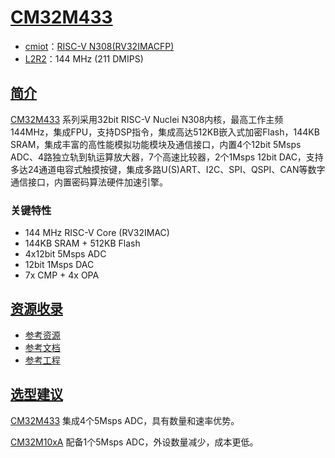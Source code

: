 ﻿# [CM32M433](https://github.com/SoCXin/CM32M433)

* [cmiot](https://www.xinshengcmiot.cn)：[RISC-V N308(RV32IMACFP)](https://github.com/SoCXin/RISC-V)
* [L2R2](https://github.com/SoCXin/Level)：144 MHz (211 DMIPS)

## [简介](https://github.com/SoCXin/CM32M433/wiki)

[CM32M433](https://www.xinshengcmiot.cn/production/detail/2) 系列采用32bit RISC-V Nuclei N308内核，最高工作主频144MHz，集成FPU，支持DSP指令，集成高达512KB嵌入式加密Flash，144KB SRAM，集成丰富的高性能模拟功能模块及通信接口，内置4个12bit 5Msps ADC、4路独立轨到轨运算放大器，7个高速比较器，2个1Msps 12bit DAC，支持多达24通道电容式触摸按键，集成多路U(S)ART、I2C、SPI、QSPI、CAN等数字通信接口，内置密码算法硬件加速引擎。

### 关键特性

* 144 MHz RISC-V Core (RV32IMAC)
* 144KB SRAM + 512KB Flash
* 4x12bit 5Msps ADC
* 12bit 1Msps DAC
* 7x CMP + 4x OPA


## [资源收录](https://github.com/SoCXin)

* [参考资源](src/)
* [参考文档](docs/)
* [参考工程](project/)

## [选型建议](https://github.com/SoCXin)

[CM32M433](https://github.com/SoCXin/CM32M433) 集成4个5Msps ADC，具有数量和速率优势。

[CM32M10xA](https://www.xinshengcmiot.cn/production/detail/1) 配备1个5Msps ADC，外设数量减少，成本更低。